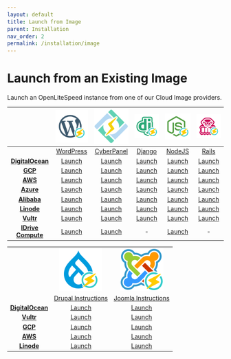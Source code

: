 ```yaml
---
layout: default
title: Launch from Image
parent: Installation
nav_order: 2
permalink: /installation/image
---
```


# Launch from an Existing Image

Launch an OpenLiteSpeed instance from one of our Cloud Image providers.

|   |[<img src="/assets/images/Cloud/wp_50.svg" width = "100">](https://docs.litespeedtech.com/cloud/wordpress/)|[<img src="/assets/images/Cloud/cyberpanel_50.svg" width = "100">](https://docs.litespeedtech.com/cloud/cyberpanel/) |[<img src="/assets/images/Cloud/django_50.svg" width = "100">](https://docs.litespeedtech.com/cloud/django/) | [<img src="/assets/images/Cloud/nodejs_50.svg" width = "100">](https://docs.litespeedtech.com/cloud/nodejs/)|[<img src="/assets/images/Cloud/ruby_50.svg" width = "100">](https://docs.litespeedtech.com/cloud/rails/)|
| :-------------: | :-------------: | :-------------: | :-------------: | :-------------: | :-------------: |
||[WordPress](https://docs.litespeedtech.com/cloud/wordpress/)|[CyberPanel](https://docs.litespeedtech.com/cloud/cyberpanel/)|[Django](https://docs.litespeedtech.com/cloud/django/)|[NodeJS](https://docs.litespeedtech.com/cloud/nodejs/)|[Rails](https://docs.litespeedtech.com/cloud/rails/)|
| [**DigitalOcean**](https://marketplace.digitalocean.com/category/blogs-and-forums)  | [Launch](https://marketplace.digitalocean.com/apps/openlitespeed-wordpress)  | [Launch](https://marketplace.digitalocean.com/apps/cyberpanel) | [Launch](https://console.cloud.google.com/marketplace/details/gc-image-pub/openlitespeed-django) | [Launch](https://marketplace.digitalocean.com/apps/openlitespeed-nodejs) | [Launch](https://marketplace.digitalocean.com/apps/openlitespeed-rails) |
|[**GCP**](https://console.cloud.google.com/marketplace/browse?q=litespeed)|[Launch](https://console.cloud.google.com/marketplace/details/gc-image-pub/openlitespeed-wordpress)| [Launch](https://console.cloud.google.com/marketplace/details/gc-image-pub/cyberpanel) | [Launch](https://console.cloud.google.com/marketplace/details/gc-image-pub/openlitespeed-django) | [Launch](https://console.cloud.google.com/marketplace/details/gc-image-pub/openlitespeed-nodejs) |[Launch](https://console.cloud.google.com/marketplace/details/gc-image-pub/openlitespeed-rails)|
|[**AWS**](https://aws.amazon.com/marketplace/search/results?x=0&y=0&searchTerms=litespeed)|[Launch](https://aws.amazon.com/marketplace/pp/B07KSC2QQN)|[Launch](https://aws.amazon.com/marketplace/pp/B07MPZQ4PS)|[Launch](https://aws.amazon.com/marketplace/pp/B07MZ6VVRD)|[Launch](https://aws.amazon.com/marketplace/pp/B07MZ393TM)|[Launch](http://aws.amazon.com/marketplace/pp/B08JVDJQ1L)|
|[**Azure**](https://azuremarketplace.microsoft.com/en-us/marketplace/apps?search=litespeed)|[Launch](https://azuremarketplace.microsoft.com/en-us/marketplace/apps/litespeedtechnologies.openlitespeed-wordpress)|[Launch](https://azuremarketplace.microsoft.com/en-us/marketplace/apps/litespeedtechnologies.cyberpanel)|[Launch](https://azuremarketplace.microsoft.com/en-us/marketplace/apps/litespeedtechnologies.openlitespeed-django)|[Launch](https://azuremarketplace.microsoft.com/en-us/marketplace/apps/litespeedtechnologies.openlitespeed-nodejs)|[Launch](https://azuremarketplace.microsoft.com/en-us/marketplace/apps/litespeedtechnologies.openlitespeed-rails)|
|[**Alibaba**](https://marketplace.alibabacloud.com/)|[Launch](https://marketplace.alibabacloud.com/products/56720001/OpenLiteSpeed_WordPress_em_-sgcmjj00024846.html)|[Launch](https://marketplace.alibabacloud.com/products/56720001/sgcmjj00024863.html)|[Launch](https://marketplace.alibabacloud.com/products/56720001/OpenLiteSpeed_Django-sgcmjj00024874.html)|[Launch](https://marketplace.alibabacloud.com/products/56720001/sgcmjj00024862.html)|[Launch](https://marketplace.alibabacloud.com/products/56720001/sgcmjj00024972.html)|
|[**Linode**](https://www.linode.com/marketplace/apps/?sq=litespeed)|[Launch](https://www.linode.com/marketplace/apps/litespeed-technologies/openlitespeed-wordpress/)|[Launch](https://www.linode.com/marketplace/apps/litespeed-technologies/cyberpanel/)|[Launch](https://cloud.linode.com/stackscripts/458602)|[Launch](https://cloud.linode.com/stackscripts/458633)|[Launch](https://cloud.linode.com/stackscripts/641872)|
|[**Vultr**](https://www.vultr.com/marketplace/)|[Launch](https://www.vultr.com/marketplace/apps/openlitespeed-wordpress)|[Launch](https://www.vultr.com/marketplace/apps/cyberpanel)|[Launch](https://www.vultr.com/marketplace/apps/openlitespeed-django)|[Launch](https://www.vultr.com/marketplace/apps/openlitespeed-nodejs)|[Launch](https://www.vultr.com/marketplace/apps/openlitespeed-rails)|
|[**IDrive Compute**](https://www.idrivecompute.com/application-stack-images.htm)|[Launch](https://www.idrivecompute.com/application-stack-ols-wordpress.htm)|[Launch](https://www.idrivecompute.com/application-stack-cyberpanel.htm)| - |[Launch](https://www.idrivecompute.com/application-stack-ols-nodejs.htm)| - |


||||
| :-------------: | :-------------: | :-------------: |
|   |[<img src="/assets/images/Cloud/drupal-ols_50.svg" width = "100">](https://docs.litespeedtech.com/cloud/images/drupal/)|[<img src="/assets/images/Cloud/joomla-ols_50.svg" width = "100">](https://docs.litespeedtech.com/cloud/images/joomla/) |
||[Drupal Instructions](https://docs.litespeedtech.com/cloud/images/drupal/)|[Joomla Instructions](https://docs.litespeedtech.com/cloud/images/joomla/)|
| [**DigitalOcean**](https://marketplace.digitalocean.com/category/blogs-and-forums)  | [Launch](https://marketplace.digitalocean.com/apps/openlitespeed-drupal)  | [Launch](https://marketplace.digitalocean.com/apps/openlitespeed-joomla) |
| [**Vultr**](https://www.vultr.com/marketplace/)  | [Launch](https://www.vultr.com/marketplace/apps/openlitespeed-drupal)  | [Launch](https://www.vultr.com/marketplace/apps/openlitespeed-joomla) |
| [**GCP**](https://console.cloud.google.com/marketplace/browse?q=litespeed)| [Launch](https://console.cloud.google.com/marketplace/product/gc-image-pub/openlitespeed-drupal)  | [Launch](https://console.cloud.google.com/marketplace/product/click-to-deploy-images/joomla) |
| [**AWS**](https://aws.amazon.com/marketplace/search/results?x=0&y=0&searchTerms=litespeed)| [Launch](https://aws.amazon.com/marketplace/pp/prodview-yuklhlwm4a2so)  | [Launch](https://aws.amazon.com/marketplace/pp/prodview-cwhfbezlq2j4g) |
|[**Linode**](https://cloud.linode.com/stackscripts/)|[Launch](https://cloud.linode.com/stackscripts/1147654)|[Launch](https://cloud.linode.com/stackscripts/1147653)|